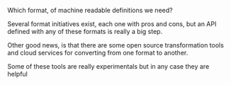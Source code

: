 Which format, of machine readable definitions we need?

Several format initiatives exist, each one with pros and cons, but an API defined
with any of these formats is really a big step.

Other good news, is that there are some open source transformation tools and cloud
services for converting from one format to another.

Some of these tools are really experimentals but in any case they are helpful
